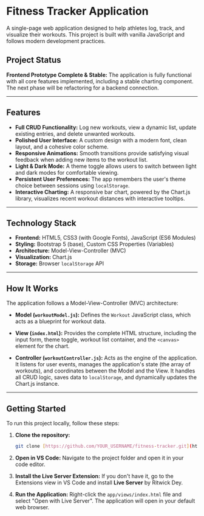 # Fitness Tracker Application

A single-page web application designed to help athletes log, track, and visualize their workouts. This project is built with vanilla JavaScript and follows modern development practices.



## Project Status

**Frontend Prototype Complete & Stable:** The application is fully functional with all core features implemented, including a stable charting component. The next phase will be refactoring for a backend connection.

***

## Features

* **Full CRUD Functionality:** Log new workouts, view a dynamic list, update existing entries, and delete unwanted workouts.
* **Polished User Interface:** A custom design with a modern font, clean layout, and a cohesive color scheme.
* **Responsive Animations:** Smooth transitions provide satisfying visual feedback when adding new items to the workout list.
* **Light & Dark Mode:** A theme toggle allows users to switch between light and dark modes for comfortable viewing.
* **Persistent User Preferences:** The app remembers the user's theme choice between sessions using `localStorage`.
* **Interactive Charting:** A responsive bar chart, powered by the Chart.js library, visualizes recent workout distances with interactive tooltips.

***

## Technology Stack

* **Frontend:** HTML5, CSS3 (with Google Fonts), JavaScript (ES6 Modules)
* **Styling:** Bootstrap 5 (base), Custom CSS Properties (Variables)
* **Architecture:** Model-View-Controller (MVC)
* **Visualization:** Chart.js
* **Storage:** Browser `localStorage` API

***

## How It Works

The application follows a Model-View-Controller (MVC) architecture:

* **Model (`workoutModel.js`):** Defines the `Workout` JavaScript class, which acts as a blueprint for workout data.

* **View (`index.html`):** Provides the complete HTML structure, including the input form, theme toggle, workout list container, and the `<canvas>` element for the chart.

* **Controller (`workoutController.js`):** Acts as the engine of the application. It listens for user events, manages the application's state (the array of workouts), and coordinates between the Model and the View. It handles all CRUD logic, saves data to `localStorage`, and dynamically updates the Chart.js instance.

***

## Getting Started

To run this project locally, follow these steps:

1.  **Clone the repository:**
    ```bash
    git clone [https://github.com/YOUR_USERNAME/fitness-tracker.git](https://github.com/YOUR_USERNAME/fitness-tracker.git)
    ```

2.  **Open in VS Code:**
    Navigate to the project folder and open it in your code editor.

3.  **Install the Live Server Extension:**
    If you don't have it, go to the Extensions view in VS Code and install **Live Server** by Ritwick Dey.

4.  **Run the Application:**
    Right-click the `app/views/index.html` file and select "Open with Live Server". The application will open in your default web browser.